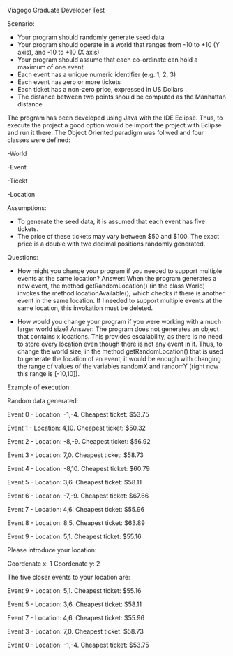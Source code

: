 Viagogo Graduate Developer Test

Scenario:
- Your program should randomly generate seed data
- Your program should operate in a world that ranges from -10 to +10 (Y axis), and -10 to +10 (X axis)
- Your program should assume that each co-ordinate can hold a maximum of one event
- Each event has a unique numeric identifier (e.g. 1, 2, 3)
- Each event has zero or more tickets
- Each ticket has a non-zero price, expressed in US Dollars
- The distance between two points should be computed as the Manhattan distance

The program has been developed using Java with the IDE Eclipse. Thus, to execute the project a good option would be import the project
with Eclipse and run it there. 
The Object Oriented paradigm was follwed and four classes were defined:

-World

-Event

-Ticekt

-Location

Assumptions:

- To generate the seed data, it is assumed that each event has five tickets. 
- The price of these tickets may vary between $50 and $100. The exact price is a double with two decimal positions randomly generated.

Questions:

- How might you change your program if you needed to support multiple events at the same location?
Answer: When the program generates a new event, the method getRandomLocation() (in the class World) invokes the method locationAvailable(),
which checks if there is another event in the same location. If I needed to support multiple events at the same location, this invokation
must be deleted. 

- How would you change your program if you were working with a much larger world size? 
Answer: The program does not generates an object that contains x locations. This provides escalability, as there is no need to store
every location even though there is not any event in it. Thus, to change the world size, in the method getRandomLocation() that is used to
generate the location of an event, it would be enough with changing the range of values of the variables randomX and randomY (right now this
range is [-10,10]).

Example of execution:


Random data generated: 

Event 0 - Location: -1,-4. Cheapest ticket: $53.75

Event 1 - Location: 4,10. Cheapest ticket: $50.32

Event 2 - Location: -8,-9. Cheapest ticket: $56.92

Event 3 - Location: 7,0. Cheapest ticket: $58.73

Event 4 - Location: -8,10. Cheapest ticket: $60.79

Event 5 - Location: 3,6. Cheapest ticket: $58.11

Event 6 - Location: -7,-9. Cheapest ticket: $67.66

Event 7 - Location: 4,6. Cheapest ticket: $55.96

Event 8 - Location: 8,5. Cheapest ticket: $63.89

Event 9 - Location: 5,1. Cheapest ticket: $55.16

Please introduce your location: 

Coordenate x:
1
Coordenate y:
2

The five closer events to your location are:

Event 9 - Location: 5,1. Cheapest ticket: $55.16

Event 5 - Location: 3,6. Cheapest ticket: $58.11

Event 7 - Location: 4,6. Cheapest ticket: $55.96

Event 3 - Location: 7,0. Cheapest ticket: $58.73

Event 0 - Location: -1,-4. Cheapest ticket: $53.75
